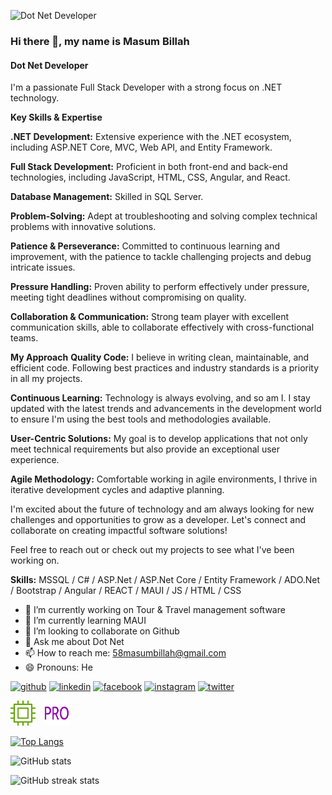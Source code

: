 ![Dot Net Developer](https://scontent.fdac165-1.fna.fbcdn.net/v/t39.30808-6/442478125_1558366018071910_9057235420801786572_n.png?_nc_cat=105&ccb=1-7&_nc_sid=5f2048&_nc_eui2=AeGfBOwZIKlIhTGY-V13cBw2yO8F46SeYtfI7wXjpJ5i1_MzpHxmiES658wfJsfbW3PV--RUJ5edCqnsiHYj7r7H&_nc_ohc=ZYhLcORSQi4Q7kNvgGz1aa-&_nc_ht=scontent.fdac165-1.fna&oh=00_AYA_lw0cK4RqjcjcUur5Y-bZavsNNKpiF41VcXIzXPebSA&oe=664D861B)

### Hi there 👋, my name is Masum Billah
#### Dot Net Developer


I'm a passionate Full Stack Developer with a strong focus on .NET technology.

**Key Skills & Expertise**

**.NET Development:** Extensive experience with the .NET ecosystem, including ASP.NET Core, MVC, Web API, and Entity Framework.

**Full Stack Development:** Proficient in both front-end and back-end technologies, including JavaScript, HTML, CSS, Angular, and React.

**Database Management:** Skilled in SQL Server.

**Problem-Solving:** Adept at troubleshooting and solving complex technical problems with innovative solutions.

**Patience & Perseverance:** Committed to continuous learning and improvement, with the patience to tackle challenging projects and debug intricate issues.

**Pressure Handling:** Proven ability to perform effectively under pressure, meeting tight deadlines without compromising on quality.

**Collaboration & Communication:** Strong team player with excellent communication skills, able to collaborate effectively with cross-functional teams.
                                           
**My Approach**
**Quality Code:** I believe in writing clean, maintainable, and efficient code. Following best practices and industry standards is a priority in all my projects.

**Continuous Learning:** Technology is always evolving, and so am I. I stay updated with the latest trends and advancements in the development world to ensure I'm using the best tools and methodologies available.

**User-Centric Solutions:** My goal is to develop applications that not only meet technical requirements but also provide an exceptional user experience.

**Agile Methodology:** Comfortable working in agile environments, I thrive in iterative development cycles and adaptive planning.

I'm excited about the future of technology and am always looking for new challenges and opportunities to grow as a developer. Let's connect and collaborate on creating impactful software solutions!

Feel free to reach out or check out my projects to see what I've been working on.

**Skills:** MSSQL / C# / ASP.Net / ASP.Net Core / Entity Framework / ADO.Net / Bootstrap / Angular / REACT / MAUI / JS / HTML / CSS

- 🔭 I’m currently working on Tour & Travel management software 
- 🌱 I’m currently learning MAUI 
- 👯 I’m looking to collaborate on Github 
- 💬 Ask me about Dot Net  
- 📫 How to reach me: 58masumbillah@gmail.com 
- 😄 Pronouns: He 


[<img src='https://cdn.jsdelivr.net/npm/simple-icons@3.0.1/icons/github.svg' alt='github' height='40'>](https://github.com/masum1277741)  [<img src='https://cdn.jsdelivr.net/npm/simple-icons@3.0.1/icons/linkedin.svg' alt='linkedin' height='40'>](https://www.linkedin.com/in/https://www.linkedin.com/in/masum-billah-b290072ba//)  [<img src='https://cdn.jsdelivr.net/npm/simple-icons@3.0.1/icons/facebook.svg' alt='facebook' height='40'>](https://www.facebook.com/https://www.facebook.com/profile.php?id=100016955805028#)  [<img src='https://cdn.jsdelivr.net/npm/simple-icons@3.0.1/icons/instagram.svg' alt='instagram' height='40'>](https://www.instagram.com/https://www.instagram.com/billah.9//)  [<img src='https://cdn.jsdelivr.net/npm/simple-icons@3.0.1/icons/twitter.svg' alt='twitter' height='40'>](https://twitter.com/https://x.com/MasumB449)  

<a href='https://docs.github.com/en/developers'><img src='https://raw.githubusercontent.com/acervenky/animated-github-badges/master/assets/devbadge.gif' width='40' height='40'></a> <a href='https://github.com/pricing'><img src='https://raw.githubusercontent.com/acervenky/animated-github-badges/master/assets/pro.gif' width='40' height='40'></a> 

[![Top Langs](https://github-readme-stats.vercel.app/api/top-langs/?username=masum1277741)](https://github.com/anuraghazra/github-readme-stats)

![GitHub stats](https://github-readme-stats.vercel.app/api?username=masum1277741&show_icons=true)  

![GitHub streak stats](https://streak-stats.demolab.com/?user=masum1277741)  

